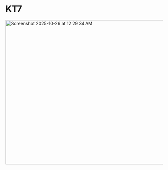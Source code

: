 # KT7

<img width="822" height="460" alt="Screenshot 2025-10-26 at 12 29 34 AM" src="https://github.com/user-attachments/assets/91463275-4cde-4fa4-96b0-5a8467fcee35" />
